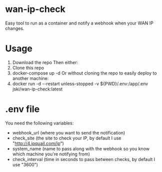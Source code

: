# wan-ip-check
Easy tool to run as a container and notify a webhook when your WAN IP changes.

# Usage
1. Download the repo
Then either:
1. Clone this repo
2. docker-compose up -d
Or without cloning the repo to easily deploy to another machine:
1. docker run -d --restart unless-stopped -v ${PWD}/.env:/app/.env jski/wan-ip-check:latest

# .env file
You need the following variables:
- webhook_url (where you want to send the notification)
- check_site (the site to check your IP, by default I use "http://4.ipquail.com/ip")
- system_name (name to pass along with the webhook so you know which machine you're notifying from)
- check_interval (time in seconds to pass between checks, by default I use "3600")